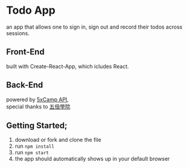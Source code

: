 # Todo App 
an app that allows one to sign in, sign out and record their todos across sessions.

## Front-End
built with Create-React-App, which icludes React.

## Back-End
powered by [5xCamp API](https://todoo.5xcamp.us/api-docs/index.html), <br />
special thanks to [五倍學院](https://5xcampus.com/)

## Getting Started;
1. download or fork and clone the file
2. run `npm install`
3. run `npm start`
4. the app should automatically shows up in your default browser


